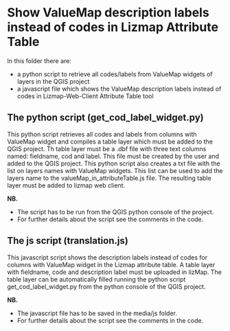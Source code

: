 # Show ValueMap description labels instead of codes in Lizmap Attribute Table
In this folder there are:

* a python script to retrieve all codes/labels from ValueMap widgets of layers in the QGIS project
* a javascript file which shows the ValueMap description labels instead of codes in Lizmap-Web-Client Attribute Table tool

## The python script (get_cod_label_widget.py)

This python script retrieves all codes and labels from columns with ValueMap widget and compiles a table layer which must be added to the QGIS project. Th table layer must be a .dbf file with three text columns named: fieldname, cod and label. This file must be created by the user and added to the QGIS project.
This python script also creates a txt file with the list on layers names with ValueMap widgets. This list can be used to add the layers name to the valueMap_in_attributeTable.js file.
The resulting table layer must be added to lizmap web client.

**NB.**
* The script has to be run from the QGIS python console of the project.
* For further details about the script see the comments in the code.

## The js script (translation.js)

This javascript script shows the description labels instead of codes for columns with ValueMap widget in the Lizmap attribute table. 
A table layer with fieldname, code and description label must be uploaded in lizMap. 
The table layer can be automatically filled running the python script get_cod_label_widget.py from the python console of the QGIS project.

**NB.**
* The javascript file has to be saved in the media/js folder.
* For further details about the script see the comments in the code.
